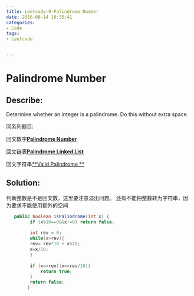 ```yaml
---
title: Leetcode-9-Palindrome Number
date: 2016-08-14 10:35:41
categories: 
- Code
tags:
- Leetcode


---
```


# Palindrome Number

## Describe:
Determine whether an integer is a palindrome. Do this without extra space.


同系列题目:

回文数字[**Palindrome Number**](http://zyy1314.com/2016/08/14/leetcode9/)

回文链表[**Palindrome Linked List**](http://zyy1314.com/2016/08/14/leetcode234/)

回文字符串[**Valid Palindrome **](http://zyy1314.com/2016/08/14/leetcode125/)

## Solution:
判断整数是不是回文数，这里要注意溢出问题。
还有不能把整数转为字符串，因为要求不能使用额外的空间


```java
   public boolean isPalindrome(int x) {
		 if (x%10==0&&x!=0) return false;
		
		 int rev = 0;
		 while(x>rev){
		 rev= rev*10 + x%10;
		 x=x/10;
		 }
		 
		 if (x==rev||x==rev/10){
			 return true;
		 }
		 return false;
	    }
   ```